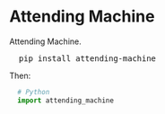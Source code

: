 # Attending Machine
Attending Machine.
<pre>
  pip install attending-machine
</pre>
Then:
```Python
  # Python
  import attending_machine
```
